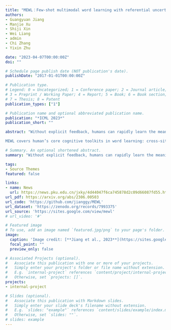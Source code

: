 ```yaml
---
title: "MEWL：Few-shot multimodal word learning with referential uncertainty"
authors:
- Guangyuan Jiang
- Manjie Xu
- Shiji Xin
- Wei Liang
- admin
- Chi Zhang
- Yixin Zhu

date: "2023-04-07T00:00:00Z"
doi: ""

# Schedule page publish date (NOT publication's date).
publishDate: "2017-01-01T00:00:00Z"

# Publication type.
# Legend: 0 = Uncategorized; 1 = Conference paper; 2 = Journal article;
# 3 = Preprint / Working Paper; 4 = Report; 5 = Book; 6 = Book section;
# 7 = Thesis; 8 = Patent
publication_types: ["1"]

# Publication name and optional abbreviated publication name.
publication: "*ICML 2023*"
publication_short: ""

abstract: "Without explicit feedback, humans can rapidly learn the meaning of words. Children can acquire a new word after just a few passive exposures, a process known as fast mapping. This word learning capability is believed to be the most fundamental building block of multimodal understanding and reasoning. Despite recent advancements in multimodal learning, a systematic and rigorous evaluation is still missing for humanlike word learning in machines. To fill in this gap, we introduce the MachinE Word Learning ( MEWL) benchmark to assess how machines learn word meaning in grounded visual scenes. 

MEWL covers human’s core cognitive toolkits in word learning: cross-situational reasoning, bootstrapping, and pragmatic learning. Specifically, MEWL is a few-shot benchmark suite consisting of nine tasks for probing various word learning capabilities. These tasks are carefully designed to be aligned with the children’s core abilities in word learning and echo the theories in the developmental literature. By evaluating multimodal and unimodal agents’ performance with a comparative analysis of human performance, we notice a sharp divergence in human and machine word learning. We further discuss these differences between humans and machines and call for human-like few-shot word learning in machines."

# Summary. An optional shortened abstract.
summary: "Without explicit feedback, humans can rapidly learn the meaning of words. Children can acquire a new word after just a few passive exposures, a process known as fast mapping. This word learning capability is believed to be the most fundamental building block of multimodal understanding and reasoning. Despite recent advancements in multimodal learning, a systematic and rigorous evaluation is still missing for human-like word learning in machines. To fill in this gap, we introduce the MachinE Word Learning (MEWL) benchmark to assess how machines learn word meaning in grounded visual scenes."

tags:
- Source Themes
featured: false

links:
- name: News
  url: https://news.pku.edu.cn/jxky/4d44047f6ca745878d2c09d66087fd55.htm
url_pdf: https://arxiv.org/abs/2306.00503
url_code: 'https://github.com/jianggy/MEWL'
url_dataset: 'https://zenodo.org/records/7993375'
url_source: 'https://sites.google.com/view/mewl'
# url_video: '#'

# Featured image
# To use, add an image named `featured.jpg/png` to your page's folder. 
image:
  caption: 'Image credit: [**Jiang et al., 2023**](https://sites.google.com/view/mewl)'
  focal_point: ""
  preview_only: false

# Associated Projects (optional).
#   Associate this publication with one or more of your projects.
#   Simply enter your project's folder or file name without extension.
#   E.g. `internal-project` references `content/project/internal-project/index.md`.
#   Otherwise, set `projects: []`.
projects:
- internal-project

# Slides (optional).
#   Associate this publication with Markdown slides.
#   Simply enter your slide deck's filename without extension.
#   E.g. `slides: "example"` references `content/slides/example/index.md`.
#   Otherwise, set `slides: ""`.
# slides: example
---
```


